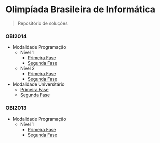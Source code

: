 # Olimpíada Brasileira de Informática
> Repositório de soluções

### OBI2014
- Modalidade Programação
  - Nível 1
    - [Primeira Fase](/obi2014/programacao-1/fase-1)
    - [Segunda Fase](/obi2014/programacao-1/fase-2)
  - Nível 2
    - [Primeira Fase](/obi2014/programacao-2/fase-1)
    - [Segunda Fase](/obi2014/programacao-2/fase-2)
- Modalidade Universitário
  - [Primeira Fase](/obi2014/universitario/fase-1/)
  - [Segunda Fase](/obi2014/universitario/fase-2/)

### OBI2013
- Modalidade Programação
  - Nível 1
    - [Primeira Fase](/obi2013/programacao-1/fase-1)
    - [Segunda Fase](/obi2013/programacao-1/fase-2)